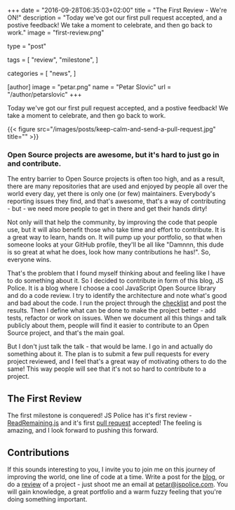 +++
date = "2016-09-28T06:35:03+02:00"
title = "The First Review - We're ON!"
description = "Today we've got our first pull request accepted, and a postive feedback! We take a moment to celebrate, and then go back to work."
image = "first-review.png"

type = "post"

tags = [
  "review",
  "milestone",
]

categories = [
  "news",
]

[author]
image = "petar.png"
name = "Petar Slovic"
url = "/author/petarslovic"
+++

Today we've got our first pull request accepted, and a postive feedback! We take a moment to celebrate, and then go back to work.

{{< figure src="/images/posts/keep-calm-and-send-a-pull-request.jpg" title="" >}}

### Open Source projects are awesome, but it's hard to just go in and contribute.

The entry barrier to Open Source projects is often too high, and as a result, there are many repositories that are used and enjoyed by people all over the world every day, yet there is only one (or few) maintainers. Everybody's reporting issues they find, and that's awesome, that's a way of contributing - but - we need more people to get in there and get their hands dirty!

Not only will that help the community, by improving the code that people use, but it will also benefit those who take time and effort to contribute. It is a great way to learn, hands on. It will pump up your portfolio, so that when someone looks at your GitHub profile, they'll be all like "Damnnn, this dude is so great at what he does, look how many contributions he has!". So, everyone wins.

That's the problem that I found myself thinking about and feeling like I have to do something about it. So I decided to contribute in form of this blog, JS Police. It is a blog where I choose a cool JavaScript Open Source library and do a code review. I try to identify the architecture and note what's good and bad about the code. I run the project through the [checklist](https://github.com/jspolice/review-guidelines) and post the results. Then I define what can be done to make the project better - add tests, refactor or work on issues. When we document all this things and talk publicly about them, people will find it easier to contribute to an Open Source project, and that's the main goal.

But I don't just talk the talk - that would be lame. I go in and actually do something about it. The plan is to submit a few pull requests for every project reviewed, and I feel that's a great way of motivating others to do the same! This way people will see that it's not so hard to contribute to a project.

## The First Review

The first milestone is conquered! JS Police has it's first review - [ReadRemaining.js](http://jspolice.com/review/readremaining/) and it's first [pull request](https://github.com/Aerolab/readremaining.js/pull/5) accepted! The feeling is amazing, and I look forward to pushing this forward.

## Contributions

If this sounds interesting to you, I invite you to join me on this journey of improving the world, one line of code at a time. Write a post for the [blog](http://jspolice.com/blog/), or do a [review](http://jspolice.com/reviews/) of a project - just shoot me an email at petar@jspolice.com. You will gain knowledge, a great portfolio and a warm fuzzy feeling that you're doing something important.